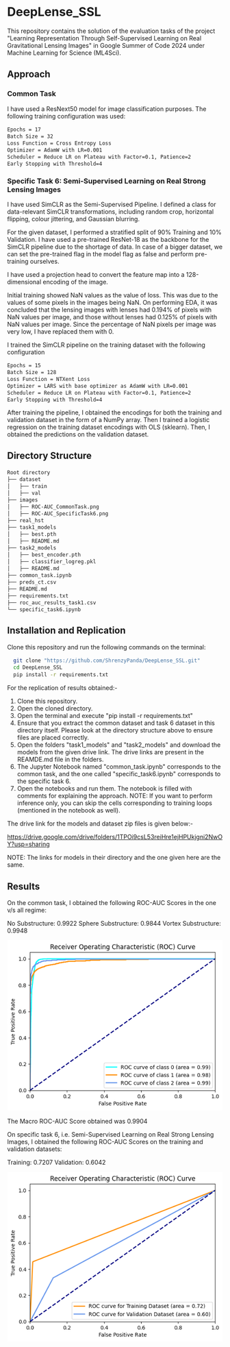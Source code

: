 # DeepLense_SSL

This repository contains the solution of the evaluation tasks of the project "Learning Representation Through Self-Supervised Learning on Real Gravitational Lensing Images" in Google Summer of Code 2024 under Machine Learning for Science (ML4Sci). 

## Approach

### Common Task

I have used a ResNext50 model for image classification purposes. The following training configuration was used:

```
Epochs = 17
Batch Size = 32
Loss Function = Cross Entropy Loss
Optimizer = AdamW with LR=0.001
Scheduler = Reduce LR on Plateau with Factor=0.1, Patience=2
Early Stopping with Threshold=4
```

### Specific Task 6: Semi-Supervised Learning on Real Strong Lensing Images

I have used SimCLR as the Semi-Supervised Pipeline. I defined a class for data-relevant SimCLR transformations, including random crop, horizontal flipping, colour jittering, and Gaussian blurring. 

For the given dataset, I performed a stratified split of 90% Training and 10% Validation. I have used a pre-trained ResNet-18 as the backbone for the SimCLR pipeline due to the shortage of data. In case of a bigger dataset, we can set the pre-trained flag in the model flag as false and perform pre-training ourselves.

I have used a projection head to convert the feature map into a 128-dimensional encoding of the image.

Initial training showed NaN values as the value of loss. This was due to the values of some pixels in the images being NaN. On performing EDA, it was concluded that the lensing images with lenses had 0.194% of pixels with NaN values per image, and those without lenses had 0.125% of pixels with NaN values per image. Since the percentage of NaN pixels per image was very low, I have replaced them with 0. 

I trained the SimCLR pipeline on the training dataset with the following configuration

```
Epochs = 15
Batch Size = 128
Loss Function = NTXent Loss
Optimizer = LARS with base optimizer as AdamW with LR=0.001
Scheduler = Reduce LR on Plateau with Factor=0.1, Patience=2
Early Stopping with Threshold=4
```

After training the pipeline, I obtained the encodings for both the training and validation dataset in the form of a NumPy array. Then I trained a logistic regression on the training dataset encodings with OLS (sklearn). Then, I obtained the predictions on the validation dataset.


## Directory Structure

```
Root directory
├── dataset
│	├── train
│	├── val
├── images
│	├── ROC-AUC_CommonTask.png
│	├── ROC-AUC_SpecificTask6.png
├── real_hst
├── task1_models
│	├── best.pth
│	├── README.md
├── task2_models
│	├── best_encoder.pth
│	├── classifier_logreg.pkl
│	├── README.md
├── common_task.ipynb
├── preds_ct.csv
├── README.md
├── requirements.txt
├── roc_auc_results_task1.csv
└── specific_task6.ipynb
```
## Installation and Replication

Clone this repository and run the following commands on the terminal:

```bash
  git clone "https://github.com/ShrenzyPanda/DeepLense_SSL.git"
  cd DeepLense_SSL
  pip install -r requirements.txt
```
For the replication of results obtained:-
 1. Clone this repository.
 2. Open the cloned directory.
 3. Open the terminal and execute "pip install -r requirements.txt"
 4. Ensure that you extract the common dataset and task 6 dataset in this directory itself. Please look at the directory structure above to ensure files are placed correctly.
 5. Open the folders "task1_models" and "task2_models" and download the models from the given drive link. The drive links are present in the REAMDE.md file in the folders.
 6. The Jupyter Notebook named "common_task.ipynb" corresponds to the common task, and the one called "specific_task6.ipynb" corresponds to the specific task 6.
 7. Open the notebooks and run them. The notebook is filled with comments for explaining the approach. NOTE: If you want to perform inference only, you can skip the cells corresponding to training loops (mentioned in the notebook as well).

The drive link for the models and dataset zip files is given below:-

https://drive.google.com/drive/folders/1TPOi9csL53reiHre1ejHPUkjgni2NwOY?usp=sharing

NOTE: The links for models in their directory and the one given here are the same.
## Results

On the common task, I obtained the following ROC-AUC Scores in the one v/s all regime:

No Substructure: 0.9922
Sphere Substructure: 0.9844
Vortex Substructure: 0.9948

![ROC-AUC Score for Common Task](images/ROC-AUC_CommonTask.png)

The Macro ROC-AUC Score obtained was 0.9904

On specific task 6, i.e. Semi-Supervised Learning on Real Strong Lensing Images, I obtained the following ROC-AUC Scores on the training and validation datasets:

Training: 0.7207
Validation: 0.6042

![ROC-AUC Score for Specific Task 6](images/ROC-AUC_SpecificTask6.png)
